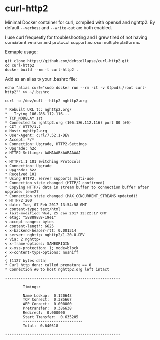 # curl-http2
Minimal Docker container for curl, compiled with openssl and nghttp2. By default `--verbose` and `--write-out` are both enabled.

I use curl frequently for troubleshooting and I grew tired of not having consistent version and protocol support across multiple platforms.

Exmaple usage:

```
git clone https://github.com/debtcollapse/curl-http2.git
cd curl-http2
docker build --rm -t curl-http2 .
```
Add as an alias to your .bashrc file:
```
echo "alias curl="sudo docker run --rm -it -v $(pwd):/root curl-http2"" >> ~/.bashrc
```
```
curl -o /dev/null --http2 nghttp2.org

* Rebuilt URL to: nghttp2.org/
*   Trying 106.186.112.116...
* TCP_NODELAY set
* Connected to nghttp2.org (106.186.112.116) port 80 (#0)
> GET / HTTP/1.1
> Host: nghttp2.org
> User-Agent: curl/7.52.1-DEV
> Accept: */*
> Connection: Upgrade, HTTP2-Settings
> Upgrade: h2c
> HTTP2-Settings: AAMAAABkAARAAAAA
>
< HTTP/1.1 101 Switching Protocols
< Connection: Upgrade
< Upgrade: h2c
* Received 101
* Using HTTP2, server supports multi-use
* Connection state changed (HTTP/2 confirmed)
* Copying HTTP/2 data in stream buffer to connection buffer after upgrade: len=27
* Connection state changed (MAX_CONCURRENT_STREAMS updated)!
< HTTP/2 200
< date: Tue, 07 Feb 2017 13:54:58 GMT
< content-type: text/html
< last-modified: Wed, 25 Jan 2017 12:22:17 GMT
< etag: "58889879-19e1"
< accept-ranges: bytes
< content-length: 6625
< x-backend-header-rtt: 0.001314
< server: nghttpx nghttp2/1.20.0-DEV
< via: 2 nghttpx
< x-frame-options: SAMEORIGIN
< x-xss-protection: 1; mode=block
< x-content-type-options: nosniff
<
{ [1127 bytes data]
* Curl_http_done: called premature == 0
* Connection #0 to host nghttp2.org left intact

----------------------------------------------------

		Timings:

		Name Lookup:  0.120643
		TCP Connect:  0.385667
		APP Connect:  0.000000
		Pretransfer:  0.386638
		Redirect:  0.000000
		Start Transfer:  0.635205
		---------------------------
		Total:  0.640518

----------------------------------------------------

```
